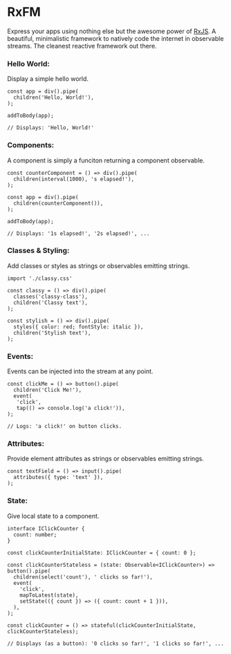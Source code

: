 # RxFM

Express your apps using nothing else but the awesome power of [RxJS](https://github.com/ReactiveX/rxjs). A beautiful, minimalistic framework to natively code the internet in observable streams. The cleanest reactive framework out there.

 ### Hello World:
 Display a simple hello world.
```
const app = div().pipe(
  children('Hello, World!'),
);

addToBody(app);

// Displays: 'Hello, World!'
```

 ### Components:
 A component is simply a funciton returning a component observable.
```
const counterComponent = () => div().pipe(
  children(interval(1000), 's elapsed!'),
);

const app = div().pipe(
  children(counterComponent()),
);

addToBody(app);

// Displays: '1s elapsed!', '2s elapsed!', ...
```

### Classes & Styling:
Add classes or styles as strings or observables emitting strings.
```
import './classy.css'

const classy = () => div().pipe(
  classes('classy-class'),
  children('Classy text'),
);

const stylish = () => div().pipe(
  styles({ color: red; fontStyle: italic }),
  children('Stylish text'),
);
```

### Events:
Events can be injected into the stream at any point.
```
const clickMe = () => button().pipe(
  children('Click Me!'),
  event(
   'click',
   tap(() => console.log('a click!')),
);

// Logs: 'a click!' on button clicks.
```

### Attributes:
Provide element attributes as strings or observables emitting strings.
```
const textField = () => input().pipe(
  attributes({ type: 'text' }),
);
```

### State:
Give local state to a component.
```
interface IClickCounter {
  count: number;
}

const clickCounterInitialState: IClickCounter = { count: 0 };

const clickCounterStateless = (state: Observable<IClickCounter>) => button().pipe(
  children(select('count'), ' clicks so far!'),
  event(
    'click',
    mapToLatest(state),
    setState(({ count }) => ({ count: count + 1 })),
  ),
);

const clickCounter = () => stateful(clickCounterInitialState, clickCounterStateless);

// Displays (as a button): '0 clicks so far!', '1 clicks so far!', ...
```
